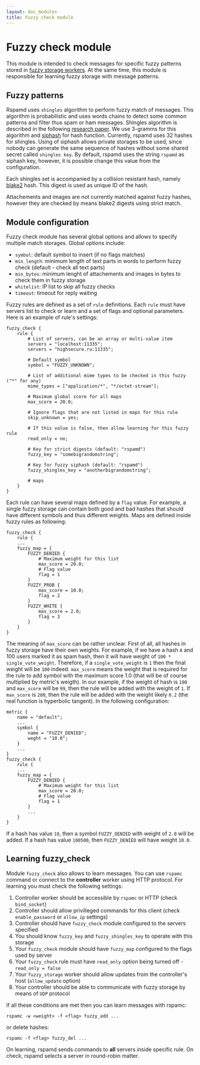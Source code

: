 ```yaml
---
layout: doc_modules
title: Fuzzy check module
---
```

# Fuzzy check module

This module is intended to check messages for specific fuzzy patterns stored in
[fuzzy storage workers](../workers/fuzzy_storage.html). At the same time, this module
is responsible for learning fuzzy storage with message patterns.

## Fuzzy patterns

Rspamd uses `shingles` algorithm to perform fuzzy match of messages. This algorithm
is probabilistic and uses words chains to detect some common patterns and filter
thus spam or ham messages. Shingles algorithm is described in the following 
[research paper](http://dl.acm.org/citation.cfm?id=283370). We use 3-gramms for this
algorithm and [siphash](https://131002.net/siphash/) for hash function. Currently,
rspamd uses 32 hashes for shingles. Using of siphash allows private storages to be
used, since nobody can generate the same sequence of hashes without some shared
secret called `shingles key`. By default, rspamd uses the string `rspamd` as siphash
key, however, it is possible change this value from the configuration.

Each shingles set is accompanied by a collision resistant hash, namely [blake2](https://blake2.net/) hash.
This digest is used as unique ID of the hash.

Attachements and images are not currently matched against fuzzy hashes, however they
are checked by means blake2 digests using strict match.

## Module configuration

Fuzzy check module has several global options and allows to specify multiple match
storages. Global options include:

- `symbol`: default symbol to insert (if no flags matches)
- `min_length`: minimum length of text parts in words to perform fuzzy check (default - check all text parts)
- `min_bytes`: minimum lenght of attachements and images in bytes to check them in fuzzy storage
- `whitelist`: IP list to skip all fuzzy checks
- `timeout`: timeout for reply waiting

Fuzzy rules are defined as a set of `rule` definitions. Each `rule` must have servers
list to check or learn and a set of flags and optional parameters. Here is an example of
rule's settings:

~~~ucl
fuzzy_check {
	rule {
		# List of servers, can be an array or multi-value item
		servers = "localhost:11335";
		servers = "highsecure.ru:11335";

		# Default symbol
		symbol = "FUZZY_UNKNOWN";

		# List of additional mime types to be checked in this fuzzy ("*" for any)
		mime_types = ["application/*", "*/octet-stream"];

		# Maximum global score for all maps
		max_score = 20.0;

		# Ignore flags that are not listed in maps for this rule
		skip_unknown = yes;

		# If this value is false, then allow learning for this fuzzy rule
		read_only = no;

		# Key for strict digests (default: "rspamd")
		fuzzy_key = "somebigrandomstring";

		# Key for fuzzy siphash (default: "rspamd")
		fuzzy_shingles_key = "anotherbigrandomstring";

		# maps
	}
}
~~~

Each rule can have several maps defined by a `flag` value. For example, a single
fuzzy storage can contain both good and bad hashes that should have different symbols
and thus different weights. Maps are defined inside fuzzy rules as following:

~~~ucl
fuzzy_check {
	rule {
	...
	fuzzy_map = {
		FUZZY_DENIED {
			# Maximum weight for this list
			max_score = 20.0;
			# Flag value
			flag = 1
        }
        FUZZY_PROB {
			max_score = 10.0;
			flag = 2
        }
        FUZZY_WHITE {
			max_score = 2.0;
			flag = 3
        }
	}
}
~~~

The meaning of `max_score` can be rather unclear. First of all, all hashes in
fuzzy storage have their own weights. For example, if we have a hash `A` and 100 users
marked it as spam hash, then it will have weight of `100 * single_vote_weight`.
Therefore, if a `single_vote_weight` is `1` then the final weight will be `100` indeed.
`max_score` means the weight that is required for the rule to add symbol with the maximum
score 1.0 (that will be of course multiplied by metric's weigth). In our example,
if the weight of hash is `100` and `max_score` will be `99`, then the rule will be
added with the weight of `1`. If `max_score` is `200`, then the rule will be added with the
weight likely `0.2` (the real function is hyperbolic tangent). In the following configuration:

~~~ucl
metric {
	name = "default";
	...
	symbol {
		name = "FUZZY_DENIED";
		weght = "10.0";
	}
	...
}
fuzzy_check {
	rule {
	...
	fuzzy_map = {
		FUZZY_DENIED {
			# Maximum weight for this list
			max_score = 20.0;
			# Flag value
			flag = 1
        }
        ...
    }
}
~~~

If a hash has value `10`, then a symbol `FUZZY_DENIED` with weight of `2.0` will be added.
If a hash has value `100500`, then `FUZZY_DENIED` will have weight `10.0`.

## Learning fuzzy_check

Module `fuzzy_check` also allows to learn messages. You can use `rspamc` command or
connect to the **controller** worker using HTTP protocol. For learning you must check 
the following settings:

1. Controller worker should be accessible by `rspamc` or HTTP (check `bind_socket`)
2. Controller should allow privilleged commands for this client (check `enable_password` or `allow_ip` settings)
3. Controller should have `fuzzy_check` module configured to the servers specified
4. You should know `fuzzy_key` and `fuzzy_shingles_key` to operate with this storage
5. Your `fuzzy_check` module should have `fuzzy_map` configured to the flags used by server
6. Your `fuzzy_check` rule must have `read_only` option being turned off - `read_only = false`
7. Your `fuzzy_storage` worker should allow updates from the controller's host (`allow_update` option)
8. Your controller should be able to communicate with fuzzy storage by means of `UDP` protocol

If all these conditions are met then you can learn messages with rspamc:

	rspamc -w <weight> -f <flag> fuzzy_add ...

or delete hashes:

	rspamc -f <flag> fuzzy_del ...

On learning, rspamd sends commands to **all** servers inside specific rule. On check,
rspamd selects a server in round-robin matter.

